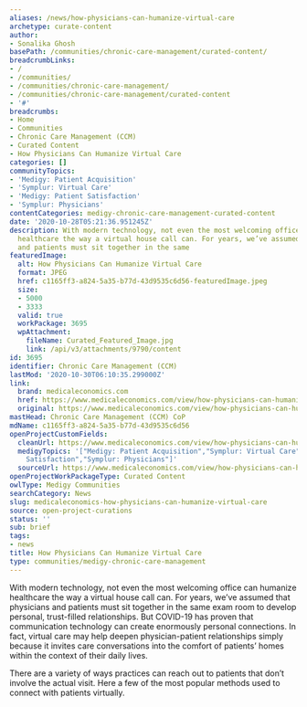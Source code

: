 ```yaml
---
aliases: /news/how-physicians-can-humanize-virtual-care
archetype: curate-content
author:
- Sonalika Ghosh
basePath: /communities/chronic-care-management/curated-content/
breadcrumbLinks:
- /
- /communities/
- /communities/chronic-care-management/
- /communities/chronic-care-management/curated-content
- '#'
breadcrumbs:
- Home
- Communities
- Chronic Care Management (CCM)
- Curated Content
- How Physicians Can Humanize Virtual Care
categories: []
communityTopics:
- 'Medigy: Patient Acquisition'
- 'Symplur: Virtual Care'
- 'Medigy: Patient Satisfaction'
- 'Symplur: Physicians'
contentCategories: medigy-chronic-care-management-curated-content
date: '2020-10-28T05:21:36.951245Z'
description: With modern technology, not even the most welcoming office can humanize
  healthcare the way a virtual house call can. For years, we’ve assumed that physicians
  and patients must sit together in the same
featuredImage:
  alt: How Physicians Can Humanize Virtual Care
  format: JPEG
  href: c1165ff3-a824-5a35-b77d-43d9535c6d56-featuredImage.jpeg
  size:
  - 5000
  - 3333
  valid: true
  workPackage: 3695
  wpAttachment:
    fileName: Curated_Featured_Image.jpg
    link: /api/v3/attachments/9790/content
id: 3695
identifier: Chronic Care Management (CCM)
lastMod: '2020-10-30T06:10:35.299000Z'
link:
  brand: medicaleconomics.com
  href: https://www.medicaleconomics.com/view/how-physicians-can-humanize-virtual-care
  original: https://www.medicaleconomics.com/view/how-physicians-can-humanize-virtual-care
mastHead: Chronic Care Management (CCM) CoP
mdName: c1165ff3-a824-5a35-b77d-43d9535c6d56
openProjectCustomFields:
  cleanUrl: https://www.medicaleconomics.com/view/how-physicians-can-humanize-virtual-care
  medigyTopics: '["Medigy: Patient Acquisition","Symplur: Virtual Care","Medigy: Patient
    Satisfaction","Symplur: Physicians"]'
  sourceUrl: https://www.medicaleconomics.com/view/how-physicians-can-humanize-virtual-care
openProjectWorkPackageType: Curated Content
owlType: Medigy Communities
searchCategory: News
slug: medicaleconomics-how-physicians-can-humanize-virtual-care
source: open-project-curations
status: ''
sub: brief
tags:
- news
title: How Physicians Can Humanize Virtual Care
type: communities/medigy-chronic-care-management
---
```


<p>With modern technology, not even the most welcoming office can humanize healthcare the way a virtual house call can. For years, we’ve assumed that physicians and patients must sit together in the same exam room to develop personal, trust-filled relationships. But COVID-19 has proven that communication technology can create enormously personal connections. In fact, virtual care may help deepen physician-patient relationships simply because it invites care conversations into the comfort of patients’ homes within the context of their daily lives.</p><p>There are a variety of ways practices can reach out to patients that don’t involve the actual visit. Here a few of the most popular methods used to connect with patients virtually.</p>